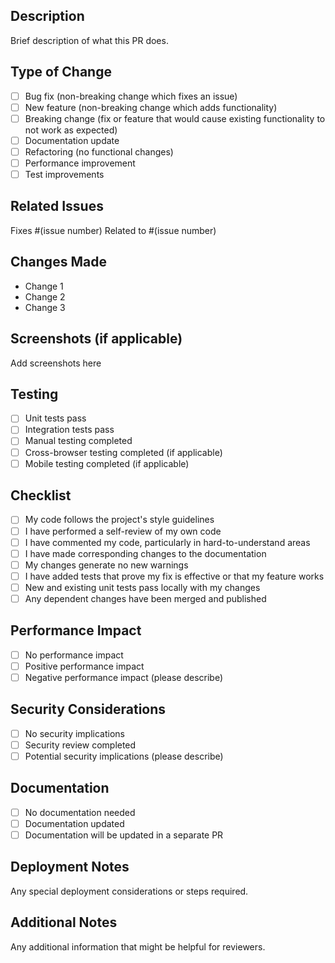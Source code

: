 ## Description
Brief description of what this PR does.

## Type of Change
- [ ] Bug fix (non-breaking change which fixes an issue)
- [ ] New feature (non-breaking change which adds functionality)
- [ ] Breaking change (fix or feature that would cause existing functionality to not work as expected)
- [ ] Documentation update
- [ ] Refactoring (no functional changes)
- [ ] Performance improvement
- [ ] Test improvements

## Related Issues
Fixes #(issue number)
Related to #(issue number)

## Changes Made
- Change 1
- Change 2
- Change 3

## Screenshots (if applicable)
Add screenshots here

## Testing
- [ ] Unit tests pass
- [ ] Integration tests pass
- [ ] Manual testing completed
- [ ] Cross-browser testing completed (if applicable)
- [ ] Mobile testing completed (if applicable)

## Checklist
- [ ] My code follows the project's style guidelines
- [ ] I have performed a self-review of my own code
- [ ] I have commented my code, particularly in hard-to-understand areas
- [ ] I have made corresponding changes to the documentation
- [ ] My changes generate no new warnings
- [ ] I have added tests that prove my fix is effective or that my feature works
- [ ] New and existing unit tests pass locally with my changes
- [ ] Any dependent changes have been merged and published

## Performance Impact
- [ ] No performance impact
- [ ] Positive performance impact
- [ ] Negative performance impact (please describe)

## Security Considerations
- [ ] No security implications
- [ ] Security review completed
- [ ] Potential security implications (please describe)

## Documentation
- [ ] No documentation needed
- [ ] Documentation updated
- [ ] Documentation will be updated in a separate PR

## Deployment Notes
Any special deployment considerations or steps required.

## Additional Notes
Any additional information that might be helpful for reviewers.
